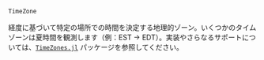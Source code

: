 ```julia
TimeZone
```

経度に基づいて特定の場所での時間を決定する地理的ゾーン。いくつかのタイムゾーンは夏時間を観測します（例：EST -> EDT）。実装やさらなるサポートについては、[`TimeZones.jl`](https://github.com/JuliaTime/TimeZones.jl) パッケージを参照してください。

